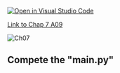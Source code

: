 [![Open in Visual Studio Code](https://classroom.github.com/assets/open-in-vscode-c66648af7eb3fe8bc4f294546bfd86ef473780cde1dea487d3c4ff354943c9ae.svg)](https://classroom.github.com/online_ide?assignment_repo_id=9059255&assignment_repo_type=AssignmentRepo)

[Link to Chap 7 A09](https://docs.google.com/presentation/d/1JAYVQiZr57OZfIMUQAkPNPlCKidqvytLhLDB5aqag_8/edit#slide=id.g117599b468e_0_119)

![Ch07](https://awesomescreenshot.s3.amazonaws.com/image/1352303/33000060-d4770b468dd4adc25ab78bc8d69b6abf.png?X-Amz-Algorithm=AWS4-HMAC-SHA256&X-Amz-Credential=AKIAJSCJQ2NM3XLFPVKA%2F20221017%2Fus-east-1%2Fs3%2Faws4_request&X-Amz-Date=20221017T004214Z&X-Amz-Expires=28800&X-Amz-SignedHeaders=host&X-Amz-Signature=67383eae790108c958814e63bb4bff587c92c7bd949c9f786f8be4a0c70ac1e4)

## Compete the "main.py"



